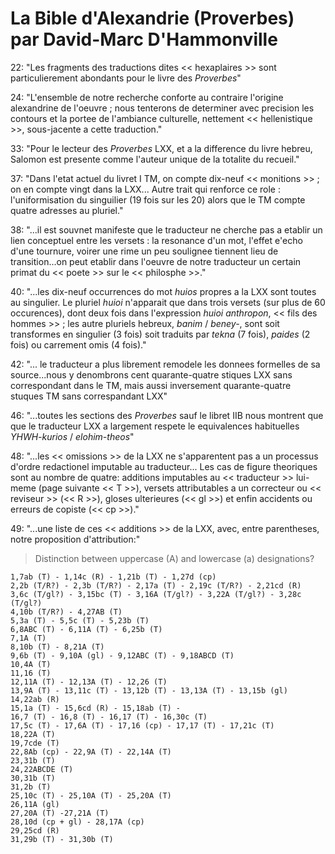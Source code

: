 # La Bible d'Alexandrie (Proverbes) par David-Marc D'Hammonville

22: "Les fragments des traductions dites << hexaplaires >> sont particulierement abondants pour le livre des _Proverbes_"

24: "L'ensemble de notre recherche conforte au contraire l'origine alexandrine de l'oeuvre ; nous tenterons de determiner avec precision les contours et la portee de l'ambiance culturelle, nettement << hellenistique >>, sous-jacente a cette traduction."

33: "Pour le lecteur des _Proverbes_ LXX, et a la difference du livre hebreu, Salomon est presente comme l'auteur unique de la totalite du recueil."

37: "Dans l'etat actuel du livret I TM, on compte dix-neuf << monitions >> ; on en compte vingt dans la LXX... Autre trait qui renforce ce role : l'uniformisation du singuilier (19 fois sur les 20) alors que le TM compte quatre adresses au pluriel."

38: "...il est souvnet manifeste que le traducteur ne cherche pas a etablir un lien conceptuel entre les versets :  la resonance d'un mot, l'effet e'echo d'une tournure, voirer une rime un peu soulignee tiennent lieu de transition...on peut etablir dans l'oeuvre de notre traducteur un certain primat du  << poete >> sur le << philosphe >>."

40: "...les dix-neuf occurrences do mot _huios_ propres a la LXX sont toutes au singulier. Le pluriel _huioi_ n'apparait que dans trois versets (sur plus de 60 occurences), dont deux fois dans l'expression _huioi anthropon_, << fils des hommes >> ; les autre pluriels hebreux, _banim_ / _beney-_, sont soit transformes en singulier (3 fois) soit traduits par _tekna_ (7 fois), _paides_ (2 fois) ou carrement omis (4 fois)."

42: "... le traducteur a plus librement remodele les donnees formelles de sa source...nous y denombrons cent quarante-quatre stiques LXX sans correspondant dans le TM, mais aussi inversement quarante-quatre stuques TM sans correspandant LXX"

46: "...toutes les sections des _Proverbes_ sauf le libret IIB nous montrent que que le traducteur LXX a largement respete le equivalences habituelles _YHWH-kurios_ / _elohim-theos_"

48: "...les << omissions >> de la LXX ne s'apparentent pas a un processus d'ordre redactionel imputable au traducteur... Les cas de figure theoriques sont au nombre de quatre:  additions imputables au << traducteur >> lui-meme (page suivante << T >>), versets attributables a un correcteur ou << reviseur >> (<< R >>), gloses ulterieures (<< gl >>) et enfin accidents ou erreurs de copiste (<< cp >>)."

49: "...une liste de ces << additions >> de la LXX, avec, entre parentheses, notre proposition d'attribution:"
> Distinction between uppercase (A) and lowercase (a) designations?
```
1,7ab (T) - 1,14c (R) - 1,21b (T) - 1,27d (cp)
2,2b (T/R?) - 2,3b (T/R?) - 2,17a (T) - 2,19c (T/R?) - 2,21cd (R)
3,6c (T/gl?) - 3,15bc (T) - 3,16A (T/gl?) - 3,22A (T/gl?) - 3,28c (T/gl?)
4,10b (T/R?) - 4,27AB (T)
5,3a (T) - 5,5c (T) - 5,23b (T)
6,8ABC (T) - 6,11A (T) - 6,25b (T)
7,1A (T)
8,10b (T) - 8,21A (T)
9,6b (T) - 9,10A (gl) - 9,12ABC (T) - 9,18ABCD (T)
10,4A (T)
11,16 (T)
12,11A (T) - 12,13A (T) - 12,26 (T)
13,9A (T) - 13,11c (T) - 13,12b (T) - 13,13A (T) - 13,15b (gl)
14,22ab (R)
15,1a (T) - 15,6cd (R) - 15,18ab (T) -
16,7 (T) - 16,8 (T) - 16,17 (T) - 16,30c (T)
17,5c (T) - 17,6A (T) - 17,16 (cp) - 17,17 (T) - 17,21c (T)
18,22A (T)
19,7cde (T)
22,8Ab (cp) - 22,9A (T) - 22,14A (T)
23,31b (T)
24,22ABCDE (T)
30,31b (T)
31,2b (T)
25,10c (T) - 25,10A (T) - 25,20A (T)
26,11A (gl)
27,20A (T) -27,21A (T)
28,10d (cp + gl) - 28,17A (cp)
29,25cd (R) 
31,29b (T) - 31,30b (T)
```
